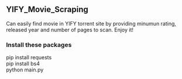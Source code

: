 ## YIFY_Movie_Scraping
Can easily find movie in YIFY torrent site by providing minumun rating, released year and number of pages to scan. Enjoy it!

### Install these packages
pip install requests  
pip install bs4  
python main.py
